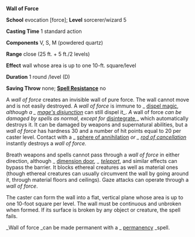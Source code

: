  **Wall of Force**

**School** evocation [force]; **Level** sorcerer/wizard 5

**Casting Time** 1 standard action

**Components** V, S, M (powdered quartz)

**Range** close (25 ft. + 5 ft./2 levels)

**Effect** wall whose area is up to one 10-ft. square/level

**Duration** 1 round /level (D)

**Saving Throw** none; **[Spell Resistance](../glossary#_spell-resistance)** no

A _wall of force_ creates an invisible wall of pure force. The wall cannot move and is not easily destroyed. A _wall of force_ is immune to _ [dispel magic](dispelMagic#_dispel-magic), _although a _ [mage's disjunction](mageSDisjunction#_mage-s-disjunction)_ can still dispel it_. _A_ wall of force _can be damaged by spells as normal, except for_ [disintegrate](disintegrate#_disintegrate),_ which automatically destroys it. It can be damaged by weapons and supernatural abilities, but a _wall of force_ has hardness 30 and a number of hit points equal to 20 per caster level. Contact with a _ [sphere of annihilation](../magicItems/artifacts#_sphere-of-annihilation) _or _ [rod of cancellation](../magicItems/rods#_rod-of-cancellation)_ instantly destroys a _wall of force._

Breath weapons and spells cannot pass through a _wall of force_ in either direction, although _ [dimension door](dimensionDoor#_dimension-door)_, _ [teleport](teleport#_teleport)_, and similar effects can bypass the barrier. It blocks ethereal creatures as well as material ones (though ethereal creatures can usually circumvent the wall by going around it, through material floors and ceilings). Gaze attacks can operate through a _wall of force_.

The caster can form the wall into a flat, vertical plane whose area is up to one 10-foot square per level. The wall must be continuous and unbroken when formed. If its surface is broken by any object or creature, the spell fails.

_Wall of force _can be made permanent with a _ [permanency](permanency#_permanency) _spell.

